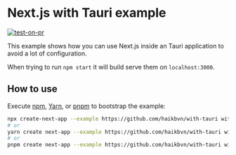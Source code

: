 # Next.js with Tauri example
[![test-on-pr](https://github.com/haikbvn/with-tauri/actions/workflows/test.yml/badge.svg)](https://github.com/haikbvn/with-tauri/actions/workflows/test.yml)

This example shows how you can use Next.js inside an Tauri application to avoid a lot of configuration.

When trying to run `npm start` it will build serve them on `localhost:3000`.

## How to use

Execute [npm](https://docs.npmjs.com/cli/init), [Yarn](https://yarnpkg.com/lang/en/docs/cli/create/), or [pnpm](https://pnpm.io) to bootstrap the example:

```bash
npx create-next-app --example https://github.com/haikbvn/with-tauri with-tauri-app
# or
yarn create next-app --example https://github.com/haikbvn/with-tauri with-tauri-app
# or
pnpm create next-app --example https://github.com/haikbvn/with-tauri with-tauri-app
```

